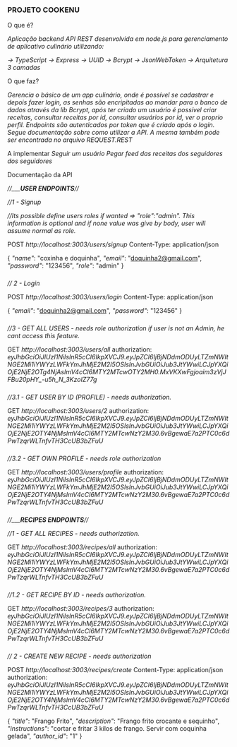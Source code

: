 ### PROJETO COOKENU

O que é?

*Aplicação backend API REST desenvolvida em node.js para gerenciamento de aplicativo culinário utilizando:*

*-> TypeScript*
*-> Express*
*-> UUID*
*-> Bcrypt*
*-> JsonWebToken*
*-> Arquitetura 3 camadas*

O que faz?  

*Gerencia o básico de um app culinário, onde é possível se cadastrar e depois fazer login, as senhas são encripitadas ao mandar para o banco de dados através da lib Bcrypt, após ter criado um usuário é possível criar receitas, consultar receitas por id, consultar usuários por id, ver o proprio perfil. Endpoints são autenticados por token que é criado após o login. Segue documentação sobre como utilizar a API. A mesma também pode ser encontrada no arquivo REQUEST.REST*

A implementar 
*Seguir um usuário*
*Pegar feed das receitas dos seguidores dos seguidores*


Documentação da API

*//_________________________________________USER ENDPOINTS______________________________________//*

*//1 - Signup* 

*//Its possible define users roles if wanted => "role":"admin". This information is optional and if none value was give by body, user will assume normal as role.*

POST *http://localhost:3003/users/signup*
Content-Type: application/json

{
   *"name"*: "coxinha e doquinha", 
   *"email"*: "doquinha2@gmail.com",
   *"password"*: "123456",
   *"role"*: "admin"
}

###

*// 2 - Login*

POST *http://localhost:3003/users/login*
Content-Type: application/json

{
   *"email"*: "doquinha2@gmail.com", 
   *"password"*: "123456"
}

###

*//3 - GET ALL USERS - needs role authorization if user is not an Admin, he cant access this feature.*

GET    *http://localhost:3003/users/all*
authorization: *eyJhbGciOiJIUzI1NiIsInR5cCI6IkpXVCJ9.eyJpZCI6IjBjNDdmODUyLTZmNWItNGE2Mi1iYWYzLWFkYmJhMjE2M2I5OSIsInJvbGUiOiJub3JtYWwiLCJpYXQiOjE2NjE2OTg4NjAsImV4cCI6MTY2MTcwOTY2MH0.MxVKXwFgjoaim3zVjJFBu20pHY_-u5h_N_3KzoIZ77g*
###

*//3.1 - GET USER BY ID (PROFILE)  - needs authorization.*

GET     *http://localhost:3003/users/2*
authorization: *eyJhbGciOiJIUzI1NiIsInR5cCI6IkpXVCJ9.eyJpZCI6IjBjNDdmODUyLTZmNWItNGE2Mi1iYWYzLWFkYmJhMjE2M2I5OSIsInJvbGUiOiJub3JtYWwiLCJpYXQiOjE2NjE2OTY4NjMsImV4cCI6MTY2MTcwNzY2M30.6vBgewaE7a2PTC0c6dPwTzqrWLTnfvTH3CcUB3bZFuU*

###

*//3.2 - GET OWN PROFILE - needs role authorization*

GET     *http://localhost:3003/users/profile*
authorization: *eyJhbGciOiJIUzI1NiIsInR5cCI6IkpXVCJ9.eyJpZCI6IjBjNDdmODUyLTZmNWItNGE2Mi1iYWYzLWFkYmJhMjE2M2I5OSIsInJvbGUiOiJub3JtYWwiLCJpYXQiOjE2NjE2OTY4NjMsImV4cCI6MTY2MTcwNzY2M30.6vBgewaE7a2PTC0c6dPwTzqrWLTnfvTH3CcUB3bZFuU*
###




*//_________________________________________RECIPES ENDPOINTS______________________________________//*

*//1 - GET ALL RECIPES - needs authorization.*

GET     *http://localhost:3003/recipes/all*
authorization: *eyJhbGciOiJIUzI1NiIsInR5cCI6IkpXVCJ9.eyJpZCI6IjBjNDdmODUyLTZmNWItNGE2Mi1iYWYzLWFkYmJhMjE2M2I5OSIsInJvbGUiOiJub3JtYWwiLCJpYXQiOjE2NjE2OTY4NjMsImV4cCI6MTY2MTcwNzY2M30.6vBgewaE7a2PTC0c6dPwTzqrWLTnfvTH3CcUB3bZFuU*


###

*//1.2 - GET RECIPE BY ID - needs authorization.*


GET     *http://localhost:3003/recipes/3*
authorization: *eyJhbGciOiJIUzI1NiIsInR5cCI6IkpXVCJ9.eyJpZCI6IjBjNDdmODUyLTZmNWItNGE2Mi1iYWYzLWFkYmJhMjE2M2I5OSIsInJvbGUiOiJub3JtYWwiLCJpYXQiOjE2NjE2OTY4NjMsImV4cCI6MTY2MTcwNzY2M30.6vBgewaE7a2PTC0c6dPwTzqrWLTnfvTH3CcUB3bZFuU*

###

*// 2 - CREATE NEW RECIPE - needs authorization*

POST *http://localhost:3003/recipes/create*
Content-Type: application/json
authorization: *eyJhbGciOiJIUzI1NiIsInR5cCI6IkpXVCJ9.eyJpZCI6IjBjNDdmODUyLTZmNWItNGE2Mi1iYWYzLWFkYmJhMjE2M2I5OSIsInJvbGUiOiJub3JtYWwiLCJpYXQiOjE2NjE2OTY4NjMsImV4cCI6MTY2MTcwNzY2M30.6vBgewaE7a2PTC0c6dPwTzqrWLTnfvTH3CcUB3bZFuU*

{
   *"title"*: "Frango Frito",
   *"description"*: "Frango frito crocante e sequinho",
   *"instructions"*: "cortar e fritar 3 kilos de frango. Servir com coquinha gelada",
   *"author_id"*: "1"
}

